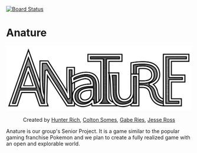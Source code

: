 [![Board Status](https://dev.azure.com/hrich2/732a31cb-d8ec-46d2-8772-a9b66bdd436c/3dbf8a9a-518c-4d6b-8849-3e8ac7a74873/_apis/work/boardbadge/09c5af23-2442-4ae9-a7d9-98a93c3169b4?columnOptions=1)](https://dev.azure.com/hrich2/732a31cb-d8ec-46d2-8772-a9b66bdd436c/_boards/board/t/3dbf8a9a-518c-4d6b-8849-3e8ac7a74873/Microsoft.RequirementCategory/)

# Anature
<p align="center">
  <img src="https://github.com/HMRich/SNR-Project/blob/develop/Anature/src/resources/images/Anature%20Logo.png" width="600">
</p>

<p align="center">
  Created by <a href="https://github.com/HMRich">Hunter Rich</a>, <a href="https://github.com/csomes">Colton Somes</a>,
  <a href="https://github.com/gaberies">Gabe Ries</a>, <a href="https://github.com/kenny2892">Jesse Ross</a>
</p>

Anature is our group's Senior Project. It is a game similar to the popular gaming franchise Pokemon and we plan to create a fully realized game with an open and explorable world.
